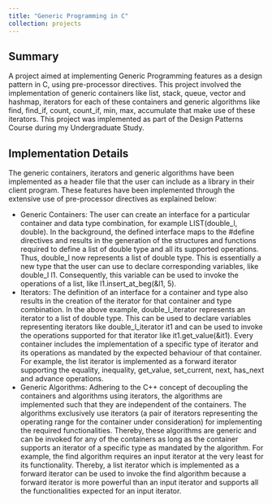 ```yaml
---
title: "Generic Programming in C"
collection: projects
---
```


## Summary

A project aimed at implementing Generic Programming features as a design pattern in C, using pre-processor directives. This project involved the implementation of generic containers like list, stack, queue, vector and hashmap, iterators for each of these containers and generic algorithms like find, find_if, count, count_if, min, max, accumulate that make use of these iterators. This project was implemented as part of the Design Patterns Course during my Undergraduate Study.

## Implementation Details

The generic containers, iterators and generic algorithms have been implemented as a header file that the user can include as a library in their client program. These features have been implemented through the extensive use of pre-processor directives as explained below:
 * Generic Containers: The user can create an interface for a particular container and data type combination, for example LIST(double_l, double). In the background, the defined interface maps to the #define directives and results in the generation of the structures and functions required to define a list of double type and all its supported operations. Thus, double_l now represents a list of double type. This is essentially a new type that the user can use to declare  corresponding variables, like double_l l1. Consequently, this variable can be used to invoke the operations of a list, like l1.insert_at_beg(&l1, 5).
 * Iterators: The definition of an interface for a container and type also results in the creation of the iterator for that container and type combination. In the above example, double_l_iterator represents an iterator to a list of double type. This can be used to declare variables representing iterators like double_l_iterator it1 and can be used to invoke the operations supported for that iterator like it1.get_value(&it1). Every container includes the implementation of a specific type of iterator and its operations as mandated by the expected behaviour of that container. For example, the list iterator is implemented as a forward iterator supporting the equality, inequality, get_value, set_current, next, has_next and advance operations. 
 * Generic Algorithms: Adhering to the C++ concept of decoupling the containers and algorithms using iterators, the algorithms are implemented such that they are independent of the containers. The algorithms exclusively use iterators (a pair of iterators representing the operating range for the container under consideration) for implementing the required functionalities. Thereby, these algorithms are generic and can be invoked for any of the containers as long as the container supports an iterator of a specific type as mandated by the algorithm. For example, the find algorithm requires an input iterator at the very least for its functionality. Thereby, a list iterator which is implemented as a forward iterator can be used to invoke the find algorithm because a forward iterator is more powerful than an input iterator and supports all the functionalities expected for an input iterator.
